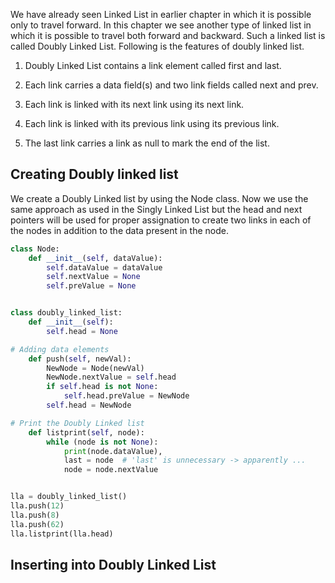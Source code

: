 We have already seen Linked List in earlier chapter in which it is possible only to travel forward. In this chapter we see another type of linked list in which it is possible to travel both forward and backward. Such a linked list is called Doubly Linked List. Following is the features of doubly linked list.

1. Doubly Linked List contains a link element called first and last.

2. Each link carries a data field(s) and two link fields called next and prev.

3. Each link is linked with its next link using its next link.

4. Each link is linked with its previous link using its previous link.

5. The last link carries a link as null to mark the end of the list.

## Creating Doubly linked list

We create a Doubly Linked list by using the Node class. Now we use the same approach as used in the Singly Linked List but the head and next pointers will be used for proper assignation to create two links in each of the nodes in addition to the data present in the node.

```python
class Node:
    def __init__(self, dataValue):
        self.dataValue = dataValue
        self.nextValue = None
        self.preValue = None


class doubly_linked_list:
    def __init__(self):
        self.head = None

# Adding data elements
    def push(self, newVal):
        NewNode = Node(newVal)
        NewNode.nextValue = self.head
        if self.head is not None:
            self.head.preValue = NewNode
        self.head = NewNode

# Print the Doubly Linked list
    def listprint(self, node):
        while (node is not None):
            print(node.dataValue),
            last = node  # 'last' is unnecessary -> apparently ...
            node = node.nextValue


lla = doubly_linked_list()
lla.push(12)
lla.push(8)
lla.push(62)
lla.listprint(lla.head)
```

## Inserting into Doubly Linked List